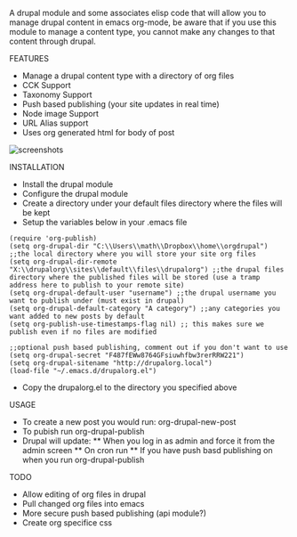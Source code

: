 A drupal module and some associates elisp code that will allow you to manage drupal content in emacs org-mode, be aware that if you use this module to manage a content type, you cannot make any changes to that content through drupal.

FEATURES

* Manage a drupal content type with a directory of org files
* CCK Support
* Taxonomy Support
* Push based publishing (your site updates in real time)
* Node image Support
* URL Alias support
* Uses org generated html for body of post

![screenshots](http://floatsolutions.com/docs/screenshot.png)

INSTALLATION

* Install the drupal module
* Configure the drupal module
* Create a directory under your default files directory where the files will be kept
* Setup the variables below in your .emacs file
  
```elisp
(require 'org-publish)
(setq org-drupal-dir "C:\\Users\\math\\Dropbox\\home\\orgdrupal") ;;the local directory where you will store your site org files
(setq org-drupal-dir-remote "X:\\drupalorg\\sites\\default\\files\\drupalorg") ;;the drupal files directory where the published files will be stored (use a tramp address here to publish to your remote site)
(setq org-drupal-default-user "username") ;;the drupal username you want to publish under (must exist in drupal)
(setq org-drupal-default-category "A category") ;;any categories you want added to new posts by default
(setq org-publish-use-timestamps-flag nil) ;; this makes sure we publish even if no files are modified

;;optional push based publishing, comment out if you don't want to use
(setq org-drupal-secret "F487fEWw8764GFsiuwhfbw3rerRRW221")
(setq org-drupal-sitename "http://drupalorg.local")
(load-file "~/.emacs.d/drupalorg.el")
  ```
* Copy the drupalorg.el to the directory you specified above

USAGE

* To create a new post you would run: org-drupal-new-post
* To pubish run org-drupal-publish
* Drupal will update:
** When you log in as admin and force it from the admin screen
** On cron run
** If you have push basd publishing on when you run org-drupal-publish

TODO

* Allow editing of org files in drupal
* Pull changed org files into emacs
* More secure push based publishing (api module?)
* Create org specifice css
